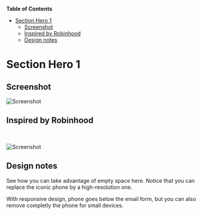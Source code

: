 <!-- START doctoc generated TOC please keep comment here to allow auto update -->
<!-- DON'T EDIT THIS SECTION, INSTEAD RE-RUN doctoc TO UPDATE -->
**Table of Contents**

- [Section Hero 1](#section-hero-1)
  - [Screenshot](#screenshot)
  - [Inspired by Robinhood](#inspired-by-robinhood)
  - [Design notes](#design-notes)

<!-- END doctoc generated TOC please keep comment here to allow auto update -->

# Section Hero 1

## Screenshot

![Screenshot](http://res.cloudinary.com/landingskeleton/image/upload/v1444638725/section_hero_1_tkyust.png)

## Inspired by Robinhood
<p>
  &nbsp;
</p>

![Screenshot](http://res.cloudinary.com/landingskeleton/image/upload/v1444638492/robinhood_fzc82x.png)

## Design notes

See how you can take advantage of empty space here. Notice that you can replace the iconic phone by a high-resolution one.

With responsive design, phone goes below the email form, but you can also remove completly the phone for small devices.






